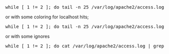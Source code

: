 <pre>while [ 1 != 2 ]; do tail -n 25 /var/log/apache2/access.log ; sleep 5 ; clear ; done
</pre>

or with some coloring for localhost hits;

<pre>while [ 1 != 2 ]; do tail -n 25 /var/log/apache2/access.log | grep --color -E "127.0.0.1|$" ; sleep 5 ; clear ; done
</pre>

or with some ignores

<pre>while [ 1 != 2 ]; do cat /var/log/apache2/access.log | grep -v "127.0.0.1" | grep -v "dummy" | grep -v "Googlebot*" | tail -n 45 ; sleep 5 ; clear ; done</pre>